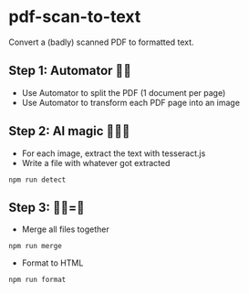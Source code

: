 # pdf-scan-to-text

Convert a (badly) scanned PDF to formatted text.

## Step 1: Automator 🤖🔧

- Use Automator to split the PDF (1 document per page)
- Use Automator to transform each PDF page into an image

## Step 2: AI magic 🧠✨🔮

- For each image, extract the text with tesseract.js
- Write a file with whatever got extracted

```shell
npm run detect
```

## Step 3: 📄🔗=📕

- Merge all files together
   
```shell
npm run merge
```

- Format to HTML

```shell
npm run format
```
